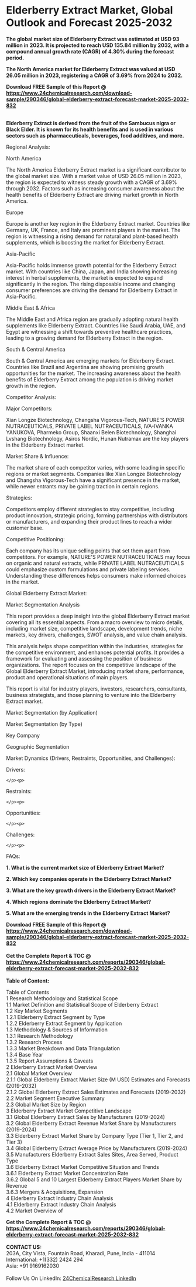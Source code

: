 <h1>Elderberry Extract Market, Global Outlook and Forecast 2025-2032</h1><p><strong>The global market size of Elderberry Extract was estimated at USD 93 million in 2023. It is projected to reach USD 135.84 million by 2032, with a compound annual growth rate (CAGR) of 4.30% during the forecast period.</strong></p><p>
</p><p><strong>The North America market for Elderberry Extract was valued at USD 26.05 million in 2023, registering a CAGR of 3.69% from 2024 to 2032.</strong></p><div><b>Download FREE Sample of this Report @ 
            <a href="https://www.24chemicalresearch.com/download-sample/290346/global-elderberry-extract-forecast-market-2025-2032-832">
            https://www.24chemicalresearch.com/download-sample/290346/global-elderberry-extract-forecast-market-2025-2032-832</a></b></div><br><p>
</p><p><strong>Elderberry Extract is derived from the fruit of the Sambucus nigra or Black Elder. It is known for its health benefits and is used in various sectors such as pharmaceuticals, beverages, food additives, and more.</strong></p><p>
Regional Analysis:</p><p>
North America</p><p>
</p><p>The North America Elderberry Extract market is a significant contributor to the global market size. With a market value of USD 26.05 million in 2023, the region is expected to witness steady growth with a CAGR of 3.69% through 2032. Factors such as increasing consumer awareness about the health benefits of Elderberry Extract are driving market growth in North America.</p><p>
Europe</p><p>
</p><p>Europe is another key region in the Elderberry Extract market. Countries like Germany, UK, France, and Italy are prominent players in the market. The region is witnessing a rising demand for natural and plant-based health supplements, which is boosting the market for Elderberry Extract.</p><p>
Asia-Pacific</p><p>
</p><p>Asia-Pacific holds immense growth potential for the Elderberry Extract market. With countries like China, Japan, and India showing increasing interest in herbal supplements, the market is expected to expand significantly in the region. The rising disposable income and changing consumer preferences are driving the demand for Elderberry Extract in Asia-Pacific.</p><p>
Middle East &amp; Africa</p><p>
</p><p>The Middle East and Africa region are gradually adopting natural health supplements like Elderberry Extract. Countries like Saudi Arabia, UAE, and Egypt are witnessing a shift towards preventive healthcare practices, leading to a growing demand for Elderberry Extract in the region.</p><p>
South &amp; Central America</p><p>
</p><p>South &amp; Central America are emerging markets for Elderberry Extract. Countries like Brazil and Argentina are showing promising growth opportunities for the market. The increasing awareness about the health benefits of Elderberry Extract among the population is driving market growth in the region.</p><p>
Competitor Analysis:</p><p>
</p><p>Major Competitors:</p><p>
</p><p>Xian Longze Biotechnology, Changsha Vigorous-Tech, NATURE'S POWER NUTRACEUTICALS, PRIVATE LABEL NUTRACEUTICALS, IVA-IVANKA YANUKOVA, Pharmeko Group, Shaanxi Belen Biotechnology, Shanghai Lvshang Biotechnology, Asiros Nordic, Hunan Nutramax are the key players in the Elderberry Extract market.</p><p>
</p><p>Market Share &amp; Influence:</p><p>
</p><p>The market share of each competitor varies, with some leading in specific regions or market segments. Companies like Xian Longze Biotechnology and Changsha Vigorous-Tech have a significant presence in the market, while newer entrants may be gaining traction in certain regions.</p><p>
</p><p>Strategies:</p><p>
</p><p>Competitors employ different strategies to stay competitive, including product innovation, strategic pricing, forming partnerships with distributors or manufacturers, and expanding their product lines to reach a wider customer base.</p><p>
</p><p>Competitive Positioning:</p><p>
</p><p>Each company has its unique selling points that set them apart from competitors. For example, NATURE'S POWER NUTRACEUTICALS may focus on organic and natural extracts, while PRIVATE LABEL NUTRACEUTICALS could emphasize custom formulations and private labeling services. Understanding these differences helps consumers make informed choices in the market.</p><p>
Global Elderberry Extract Market:</p><p>
Market Segmentation Analysis</p><p>
</p><p>This report provides a deep insight into the global Elderberry Extract market covering all its essential aspects. From a macro overview to micro details, including market size, competitive landscape, development trends, niche markets, key drivers, challenges, SWOT analysis, and value chain analysis.</p><p>
</p><p>This analysis helps shape competition within the industries, strategies for the competitive environment, and enhances potential profits. It provides a framework for evaluating and assessing the position of business organizations. The report focuses on the competitive landscape of the Global Elderberry Extract Market, introducing market share, performance, product and operational situations of main players.</p><p>
</p><p>This report is vital for industry players, investors, researchers, consultants, business strategists, and those planning to venture into the Elderberry Extract market.</p><p>
Market Segmentation (by Application)</p><p>
</p><p>
Market Segmentation (by Type)</p><p>
</p><p>
Key Company</p><p>
</p><p>
Geographic Segmentation</p><p>
</p><p>
Market Dynamics (Drivers, Restraints, Opportunities, and Challenges):</p><p>
Drivers:</p><p>

	</p><p>
Restraints:</p><p>

	</p><p>
Opportunities:</p><p>

	</p><p>
Challenges:</p><p>

	</p><p>

FAQs:</p><p>
</p><p><strong>1. What is the current market size of Elderberry Extract Market?</strong></p><p>
</p><p>
</p><p><strong>2. Which key companies operate in the Elderberry Extract Market?</strong></p><p>
</p><p>
</p><p><strong>3. What are the key growth drivers in the Elderberry Extract Market?</strong></p><p>
</p><p>
</p><p><strong>4. Which regions dominate the Elderberry Extract Market?</strong></p><p>
</p><p>
</p><p><strong>5. What are the emerging trends in the Elderberry Extract Market?</strong></p><p>
</p><div><b>Download FREE Sample of this Report @ 
            <a href="https://www.24chemicalresearch.com/download-sample/290346/global-elderberry-extract-forecast-market-2025-2032-832">
            https://www.24chemicalresearch.com/download-sample/290346/global-elderberry-extract-forecast-market-2025-2032-832</a></b></div><br><div><b>Get the Complete Report & TOC @ 
            <a href="https://www.24chemicalresearch.com/reports/290346/global-elderberry-extract-forecast-market-2025-2032-832">
            https://www.24chemicalresearch.com/reports/290346/global-elderberry-extract-forecast-market-2025-2032-832</a></b></div><br>
            <b>Table of Content:</b><p>Table of Contents<br />
1 Research Methodology and Statistical Scope<br />
1.1 Market Definition and Statistical Scope of Elderberry Extract<br />
1.2 Key Market Segments<br />
1.2.1 Elderberry Extract Segment by Type<br />
1.2.2 Elderberry Extract Segment by Application<br />
1.3 Methodology & Sources of Information<br />
1.3.1 Research Methodology<br />
1.3.2 Research Process<br />
1.3.3 Market Breakdown and Data Triangulation<br />
1.3.4 Base Year<br />
1.3.5 Report Assumptions & Caveats<br />
2 Elderberry Extract Market Overview<br />
2.1 Global Market Overview<br />
2.1.1 Global Elderberry Extract Market Size (M USD) Estimates and Forecasts (2019-2032)<br />
2.1.2 Global Elderberry Extract Sales Estimates and Forecasts (2019-2032)<br />
2.2 Market Segment Executive Summary<br />
2.3 Global Market Size by Region<br />
3 Elderberry Extract Market Competitive Landscape<br />
3.1 Global Elderberry Extract Sales by Manufacturers (2019-2024)<br />
3.2 Global Elderberry Extract Revenue Market Share by Manufacturers (2019-2024)<br />
3.3 Elderberry Extract Market Share by Company Type (Tier 1, Tier 2, and Tier 3)<br />
3.4 Global Elderberry Extract Average Price by Manufacturers (2019-2024)<br />
3.5 Manufacturers Elderberry Extract Sales Sites, Area Served, Product Type<br />
3.6 Elderberry Extract Market Competitive Situation and Trends<br />
3.6.1 Elderberry Extract Market Concentration Rate<br />
3.6.2 Global 5 and 10 Largest Elderberry Extract Players Market Share by Revenue<br />
3.6.3 Mergers & Acquisitions, Expansion<br />
4 Elderberry Extract Industry Chain Analysis<br />
4.1 Elderberry Extract Industry Chain Analysis<br />
4.2 Market Overview of</p><div><b>Get the Complete Report & TOC @ 
            <a href="https://www.24chemicalresearch.com/reports/290346/global-elderberry-extract-forecast-market-2025-2032-832">
            https://www.24chemicalresearch.com/reports/290346/global-elderberry-extract-forecast-market-2025-2032-832</a></b></div><br><b>CONTACT US:</b><br>
            203A, City Vista, Fountain Road, Kharadi, Pune, India - 411014<br>
            International: +1(332) 2424 294<br>
            Asia: +91 9169162030 <br><br>
            Follow Us On LinkedIn: <a href="https://www.linkedin.com/company/24chemicalresearch/">24ChemicalResearch LinkedIn</a>